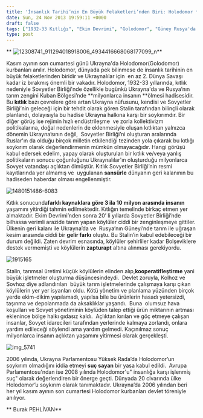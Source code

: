 ```yaml
---
title: 'İnsanlık Tarihi’nin En Büyük Felaketleri’nden Biri: Holodomor *, Burak Pehlivan'
date: Sun, 24 Nov 2013 19:59:11 +0000
draft: false
tags: ["1932-33 Kıtlığı", "Ekim Devrimi", "Golodomor", "Güney Rusya'da tarım", "Holodomor", "Holodomor Anıtı", "kolhoz", "kooperatifleşme politikaları", "Kültür ve Din", "sovhoz", "Sovyet sansürü", "Tarih", "Turuncu Devrim", "Ukrayna", "Ukrayna'daki büyük kıtlık", "Viktor Yuşenko", "Yüksek Rada"]
type: post
---
```


** ![12308741_911294018918006_4934416668068177099_n](http://burakpehlivan.org/wp-content/uploads/2013/11/12308741_911294018918006_4934416668068177099_n.jpg)**













Kasım ayının son cumartesi günü Ukrayna'da Holodomor(Golodomor) kurbanları anılır. Holodomor, dünyada pek bilinmese de insanlık tarihinin en büyük felaketlerinden biridir ve Ukraynalılar için  en az 2. Dünya Savaşı kadar iz bırakmış önemli bir vakadır. Holodomor, 1932-33 yıllarında, kıtlık nedeniyle Sovyetler Birliği'nde özellikle bugünkü Ukrayna'da ve Rusya’nın tarım zengini Kuban Bölgesi’nde **milyonlarca insanın **ölmesi hadisesidir. Bu **kıtlık** bazı çevrelere göre artan Ukrayna nüfusunu, kendisi ve Sovyetler Birliği’nin geleceği için bir tehdit olarak gören Stalin tarafından bilinçli olarak planlandı, dolayısıyla bu hadise Ukrayna halkına karşı bir soykırımdır. Bir diğer görüş ise rejimin hızlı endüstrileşme  ve zorla kollektivizm politikalarına, doğal nedenlerin de eklenmesiyle oluşan kıtlıktan yalnızca dönemin Ukrayna’sının değil,  Sovyetler Birliği’ni oluşturan aralarında Ruslar'ın da olduğu birçok milletin etkilendiği tezinden yola çıkarak bu kıtlığı soykırım olarak değerlendirmenin mümkün olmayacağıdır. Hangi görüşü kabul edersek edelim, yapay olarak oluşturulan bir kıtlık ve/veya yanlış politikaların sonucu çoğunluğunu Ukraynalılar'ın oluşturduğu milyonlarca Sovyet vatandaşı açlıktan ölmüştür. Kıtlık Sovyetler Birliği’nin resmi kayıtlarında yer almamış ve  uygulanan **sansürle** dünyanın geri kalanının bu hadiseden haberdar olması engellenmiştir.

![1480151486-6083](http://burakpehlivan.org/wp-content/uploads/2013/11/1480151486-6083.jpg)

Kıtlık sonucunda**farklı kaynaklara göre 3 ila 10 milyon arasında insanın** yaşamını yitirdiği tahmin edilmektedir. Kıtlığın temelinde birkaç etmen yer almaktadır. Ekim Devrimi’nden sonra 20’ li yıllarda Sovyetler Birliği’nde bilhassa verimli arazide tarım yapan köylüler ciddi bir zenginleşmeye gittiler. Ülkenin geri kalanı ile Ukrayna’da ve  Rusya’nın Güneyi’nde tarım ile uğraşan kesim arasında ciddi bir **gelir farkı** oluştu. Bu Stalin’in kabul edebileceği bir durum değildi. Zaten devrim esnasında,
köylüler şehirliler kadar Bolşeviklere destek vermemişti ve köylülerin **zapturapt** altına alınması gerekiyordu.

![1915165](http://burakpehlivan.org/wp-content/uploads/2013/11/1915165.jpeg)

Stalin, tarımsal üretimi küçük köylülerin elinden alıp,**kooperatifleştirme** yani büyük işletmeler oluşturma düşüncesindeydi.  Devlet zoruyla, Kolhoz ve Sovhoz diye adlandırılan  büyük tarım işletmelerinde çalışmaya karşı çıkan köylülerin yer yer isyanları oldu. Kötü yönetim ve planlama yüzünden birçok yerde ekim-dikim yapılamadı, yapılsa bile bu ürünlerin hasadı yetersizdi, taşınma ve depolanmada da aksaklıklar yaşandı.  Buna  olumsuz hava koşulları ve Sovyet yönetiminin köylüden talep ettiği ürün miktarının artması eklenince bölge halkı gıdasız kaldı.  Açlıktan kırılan ve göç etmeye çalışan insanlar, Sovyet idarecileri tarafından yerlerinde kalmaya zorlandı, onlara yardım edileceği söylendi ama yardım gelmedi. Kaçınılmaz sonuç milyonlarca insanın açlıktan yaşamını yitirmesi olarak gerçekleşti.

![img_5741](http://burakpehlivan.org/wp-content/uploads/2013/11/IMG_5741.jpg)

2006 yılında, Ukrayna Parlamentosu Yüksek Rada’da Holodomor’un soykırım olmadığını iddia etmeyi **suç sayan** bir yasa kabul edildi.  Avrupa Parlamentosu'ndan ise 2008 yılında Holodomor'u" insanlığa karşı işlenmiş  suç" olarak değerlendiren bir önerge geçti. Dünyada 20 civarında ülke Holodomor’u soykırım olarak tanımaktadır. Ukrayna’da 2006 yılından beri her yıl kasım ayının son cumartesi Holodomor kurbanları devlet töreniyle anılıyor.

** Burak PEHLİVAN**







